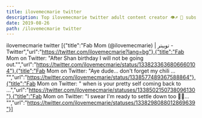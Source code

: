 ```yaml
---
title: ilovemecmarie twitter
description: Top ilovemecmarie twitter adult content creator 👁♐️ 👑 subscribe ilovemecmarie twitter to my porn site below IG ilovemecmarie twitter
date: 2019-08-26
path: /ilovemecmarie twitter
---
```


ilovemecmarie twitter
[{"title":"Fab Mom (@ilovemecmarie) | توییتر - Twitter","url":"https://twitter.com/ilovemecmarie?lang=bg"},{"title":"Fab Mom on Twitter: \"After Shan birthday I will not be going out.\"","url":"https://twitter.com/ilovemecmarie/status/1338233636806660104"},{"title":"Fab Mom on Twitter: \"Aye dude... don't forget my chili … \"","url":"https://twitter.com/ilovemecmarie/status/1338577489367588864"},{"title":"Fab Mom on Twitter: \"       when is your pretty self coming back to ...","url":"https://twitter.com/ilovemecmarie/statuses/1338502150738096130"},{"title":"Fab Mom on Twitter: \"I swear I'm ready to settle down too 🤣🤣… \"","url":"https://twitter.com/ilovemecmarie/statuses/1338298088012869639"}]

